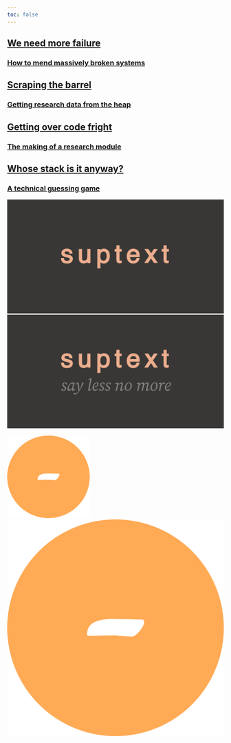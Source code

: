 ```yaml
---
toc: false
---
```


<div class="home grid grid-cols-2" style="view-transition-name: hero;">

  <div class="card bookmark">
    <a rel="next" href="./more/2024/07/22/failing-in-the-open">
      <h2>We need more failure</h2>
      <h3>How to mend massively broken systems</h3>
    </a>
  </div>

  <div class="card">
    <a rel="next" href="./past/2024/03/15/talking-heaps">
      <h2>Scraping the barrel</h2>
      <h3>Getting research data from the heap</h3>
    </a>
  </div>

  <div class="card">
    <a rel="next" href="./from/2024/07/26/building-quickset">
      <h2>Getting over code fright</h2>
      <h3>The making of a research module</h3>
    </a>
  </div>
  
  <div class="card">
    <a rel="next" href="./past/2024/02/28/whose-stack-is-it-anyway">
      <h2>Whose stack is it anyway?</h2>
      <h3>A technical guessing game</h3>
    </a>
  </div>


</div>

![hide](./imgs/icon.png)
![hide](./imgs/logo.png)

![hide](./icon/android-chrome-192x192.png)
![hide](./icon/android-chrome-512x512.png)